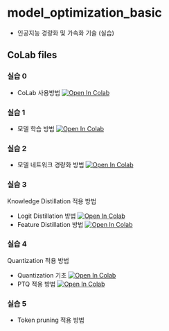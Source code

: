 # model_optimization_basic

- 인공지능 경량화 및 가속화 기술 (실습)

## CoLab files

### 실습 0

- CoLab 사용방법 [![Open In Colab](https://colab.research.google.com/assets/colab-badge.svg)](https://colab.research.google.com/drive/11_EwBB5ROvrWnas3pSeEwylDaLf0ON9k)

### 실습 1

- 모델 학습 방법 [![Open In Colab](https://colab.research.google.com/assets/colab-badge.svg)](https://colab.research.google.com/drive/1sUvLAt12euJHcg3Vbg98I6ujrDu8tOas)

### 실습 2

- 모델 네트워크 경량화 방법 [![Open In Colab](https://colab.research.google.com/assets/colab-badge.svg)](https://colab.research.google.com/drive/1sUvLAt12euJHcg3Vbg98I6ujrDu8tOas)

### 실습 3

Knowledge Distillation 적용 방법

- Logit Distillation 방법 [![Open In Colab](https://colab.research.google.com/assets/colab-badge.svg)](https://colab.research.google.com/drive/1xVH81jLSJg-do3ipUdtvq3gXXC4o522j)
- Feature Distillation 방법 [![Open In Colab](https://colab.research.google.com/assets/colab-badge.svg)](https://colab.research.google.com/drive/1rPo27fwJZaRmxLGXyNqfo1R9mJ8lEYzE)
  
### 실습 4

Quantization 적용 방법 

- Quantization 기초 [![Open In Colab](https://colab.research.google.com/assets/colab-badge.svg)](https://colab.research.google.com/drive/1XM6OxLoFSnYoKNVSyD3px9uthOBGNAZY?usp=sharing)
- PTQ 적용 방법 [![Open In Colab](https://colab.research.google.com/assets/colab-badge.svg)](https://colab.research.google.com/drive/1CJyPHhIS6xAvTB82nGmIZEJYAK96BM46?usp=sharing)

### 실습 5

- Token pruning 적용 방법 
